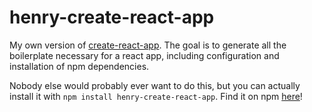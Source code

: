 # henry-create-react-app

My own version of [create-react-app](https://github.com/facebookincubator/create-react-app). The goal is to generate all the boilerplate necessary for a react app, including configuration and installation of npm dependencies.

Nobody else would probably ever want to do this, but you can actually install it with `npm install henry-create-react-app`. Find it on npm [here](https://www.npmjs.com/package/henry-create-react-app)!
